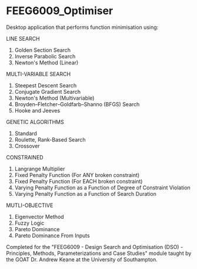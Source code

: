 # FEEG6009_Optimiser
Desktop application that performs function minimisation using:

LINE SEARCH
1. Golden Section Search
2. Inverse Parabolic Search
3. Newton's Method (Linear)

MULTI-VARIABLE SEARCH
1. Steepest Descent Search
2. Conjugate Gradient Search
3. Newton's Method (Multivariable)
4. Broyden–Fletcher–Goldfarb–Shanno (BFGS) Search
5. Hooke and Jeeves

GENETIC ALGORITHMS
1. Standard
2. Roulette, Rank-Based Search
3. Crossover

CONSTRAINED
1. Langrange Multiplier
2. Fixed Penalty Function (For ANY broken constraint)
3. Fixed Penalty Function (For EACH broken constraint)
4. Varying Penalty Function as a Function of Degree of Constraint Violation
5. Varying Penalty Function as a Function of Search Duration

MUTLI-OBJECTIVE
1. Eigenvector Method
2. Fuzzy Logic
3. Pareto Dominance
4. Pareto Dominance From Inputs



Completed for the "FEEG6009 - Design Search and Optimisation (DSO) - Principles, Methods, Parameterizations and Case Studies" module taught by the GOAT Dr. Andrew Keane at the University of Southampton.
